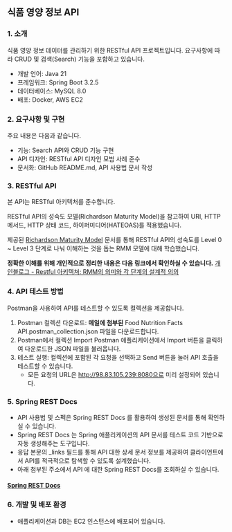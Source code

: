 ## 식품 영양 정보 API
### 1. 소개
식품 영양 정보 데이터를 관리하기 위한 RESTful API 프로젝트입니다. 
요구사항에 따라 CRUD 및 검색(Search) 기능을 포함하고 있습니다. 
* 개발 언어: Java 21
* 프레임워크: Spring Boot 3.2.5
* 데이터베이스: MySQL 8.0
* 배포: Docker, AWS EC2

### 2. 요구사항 및 구현
주요 내용은 다음과 같습니다.
* 기능: Search API와 CRUD 기능 구현
* API 디자인: RESTful API 디자인 모범 사례 준수
* 문서화: GitHub README.md, API 사용법 문서 작성

### 3. RESTful API 
본 API는 RESTful 아키텍처를 준수합니다.

RESTful API의 성숙도 모델(Richardson Maturity Model)을 참고하여 URI, HTTP 메서드, HTTP 상태 코드, 하이퍼미디어(HATEOAS)를 적용했습니다.

제공된 [Richardson Maturity Model](https://martinfowler.com/articles/richardsonMaturityModel.html) 문서를 통해 RESTful API의 성숙도를 Level 0 ~ Level 3 단계로 나눠 이해하는 것을 돕는 RMM 모델에 대해 학습했습니다.

**정확한 이해를 위해 개인적으로 정리한 내용은 다음 링크에서 확인하실 수 있습니다.**
[개인블로그 - Restful 아키텍쳐: RMM의 의미와 각 단계의 설계적 의의](https://feelfreetothink.tistory.com/250)

### 4. API 테스트 방법
Postman을 사용하여 API를 테스트할 수 있도록 컬렉션을 제공합니다.
1. Postman 컬렉션 다운로드: **메일에 첨부된** Food Nutrition Facts API.postman_collection.json 파일을 다운로드합니다.
2. Postman에서 컬렉션 Import Postman 애플리케이션에서 Import 버튼을 클릭하여 다운로드한 JSON 파일을 불러옵니다.
3. 테스트 실행: 컬렉션에 포함된 각 요청을 선택하고 Send 버튼을 눌러 API 호출을 테스트할 수 있습니다.
   - 모든 요청의 URL은 http://98.83.105.239:8080으로 미리 설정되어 있습니다.

### 5. Spring REST Docs
* API 사용법 및 스펙은 Spring REST Docs 를 활용하여 생성된 문서를 통해 확인하실 수 있습니다. 
* Spring REST Docs 는 Spring 애플리케이션의 API 문서를 테스트 코드 기반으로 자동 생성해주는 도구입니다.
* 응답 본문의 _links 필드를 통해 API 대한 상세 문서 정보를 제공하여 클라이언트에서 API를 적극적으로 탐색할 수 있도록 설계했습니다.
* 아래 첨부된 주소에서 API 에 대한 Spring REST Docs를 조회하실 수 있습니다. 
#### [Spring REST Docs](http://98.83.105.239:8080/docs/index.html)

### 6. 개발 및 배포 환경
* 애플리케이션과 DB는 EC2 인스턴스에 배포되어 있습니다.







